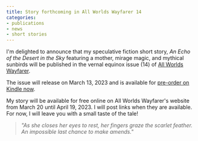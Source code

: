 ```yaml
---
title: Story forthcoming in All Worlds Wayfarer 14
categories:
- publications
- news
- short stories
---
```


I'm delighted to announce that my speculative fiction short story, _An Echo of the Desert in the Sky_ featuring a mother, mirage magic, and mythical sunbirds will be published in the vernal equinox issue (14) of [All Worlds Wayfarer](https://www.allworldswayfarer.com/).

The issue will release on March 13, 2023 and is available for [pre-order on Kindle now](https://a.co/d/0O1kxLa).

My story will be available for free online on All Worlds Wayfarer's website from March 20 until April 19, 2023. I will post links when they are available. For now, I will leave you with a small taste of the tale!

>_"As she closes her eyes to rest, her fingers graze the scarlet feather. An impossible last chance to make amends."_